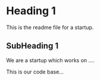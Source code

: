 # Heading 1

This is the readme file for a startup.

## SubHeading 1

We are a startup which works on ....

This is our code base...
